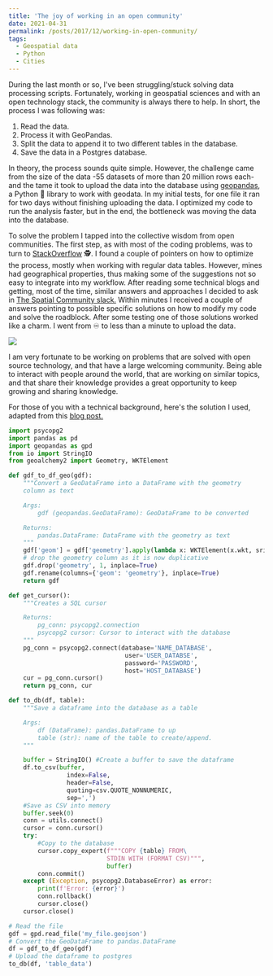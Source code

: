 ```yaml
---
title: 'The joy of working in an open community'
date: 2021-04-31
permalink: /posts/2017/12/working-in-open-community/
tags:
  - Geospatial data
  - Python
  - Cities
---
```


During the last month or so, I've been struggling/stuck solving data processing scripts. Fortunately, working in geospatial sciences and with an open technology stack, the community is always there to help.
In short, the process I was following was:

1. Read the data.
2. Process it with GeoPandas.
3. Split the data to append it to two different tables in the database.
4. Save the data in a Postgres database.

In theory, the process sounds quite simple. However, the challenge came from the size of the data -55 datasets of more than 20 million rows each- and the tame it took to upload the data into the database using [geopandas](https://geopandas.org/en/stable/), a Python 🐍 library to work with geodata. In my initial tests, for one file it ran for two days without finishing uploading the data. I optimized my code to run the analysis faster, but in the end, the bottleneck was moving the data into the database.

To solve the problem I tapped into the collective wisdom from open communities. The first step, as with most of the coding problems, was to turn to [StackOverflow](https://stackoverflow.com/) 🕵️. I found a couple of pointers on how to optimize the process, mostly when working with regular data tables. However, mines had geographical properties, thus making some of the suggestions not so easy to integrate into my workflow.  After reading some technical blogs and getting, most of the time, similar answers and approaches I decided to ask in [The Spatial Community slack.](https://thespatialcommunity.slack.com/) Within minutes I received a couple of answers pointing to possible specific solutions on how to modify my code and solve the roadblock. After some testing one of those solutions worked like a charm. I went from ♾ to less than a minute to upload the data.

![]({{site.imgsurl}}geocode.png)

I am very fortunate to be working on problems that are solved with open source technology, and that have a large welcoming community. Being able to interact with people around the world, that are working on similar topics, and that share their knowledge provides a great opportunity to keep growing and sharing knowledge.

For those of you with a technical background, here's the solution I used, adapted from this [blog post.](https://naysan.ca/2020/06/21/pandas-to-postgresql-using-psycopg2-copy_from/)

```python
import psycopg2
import pandas as pd
import geopandas as gpd
from io import StringIO
from geoalchemy2 import Geometry, WKTElement

def gdf_to_df_geo(gdf):
    """Convert a GeoDataFrame into a DataFrame with the geometry
	column as text

    Args:
        gdf (geopandas.GeoDataFrame): GeoDataFrame to be converted

    Returns:
        pandas.DataFrame: DataFrame with the geometry as text 
    """    
    gdf['geom'] = gdf['geometry'].apply(lambda x: WKTElement(x.wkt, srid=4326))
    # drop the geometry column as it is now duplicative
    gdf.drop('geometry', 1, inplace=True)
    gdf.rename(columns={'geom': 'geometry'}, inplace=True)
    return gdf

def get_cursor():
    """Creates a SQL cursor

    Returns:
        pg_conn: psycopg2.connection
        psycopg2 cursor: Cursor to interact with the database
    """
    pg_conn = psycopg2.connect(database='NAME_DATABASE',
								user='USER_DATABSE',
								password='PASSWORD',
								host='HOST_DATABASE')
    cur = pg_conn.cursor()
    return pg_conn, cur

def to_db(df, table):
    """Save a dataframe into the database as a table

    Args:
        df (DataFrame): pandas.DataFrame to up
        table (str): name of the table to create/append.
    """

    buffer = StringIO() #Create a buffer to save the dataframe
    df.to_csv(buffer,
				index=False,
				header=False,
				quoting=csv.QUOTE_NONNUMERIC,
				sep=',') 
    #Save as CSV into memory
    buffer.seek(0)
    conn = utils.connect()
    cursor = conn.cursor()
    try:
        #Copy to the database
        cursor.copy_expert(f"""COPY {table} FROM\
						   STDIN WITH (FORMAT CSV)""", 
						   buffer) 
        conn.commit()
    except (Exception, psycopg2.DatabaseError) as error:
        print(f'Error: {error}')
        conn.rollback()
        cursor.close()
    cursor.close()

# Read the file
gdf = gpd.read_file('my_file.geojson') 
# Convert the GeoDataFrame to pandas.DataFrame
df = gdf_to_df_geo(gdf) 
# Upload the dataframe to postgres
to_db(df, 'table_data')
```
